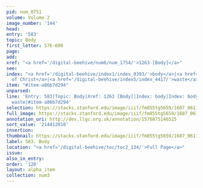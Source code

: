 ```yaml
---
pid: num_0751
volume: Volume 2
image_number: '144'
head:
entry: '583'
topic: Body
first_letter: 576-600
page:
add:
xref: "<a href='/digital-beehive/num6/num_1754/'>1263 [Body]</a>"
see:
index: "<a href='/digital-beehive/index1/index_0393/'>body</a>|<a href='/digital-beehive/index1/index_0394/'>body
  of Christ</a>|<a href='/digital-beehive/index5/index_4417/'>waste</a>"
item: "#item-a86b7d294"
unparsed:
line: 'Entry: 583|Topic: Body|Xref: 1263 [Body]|Index: body|Index: body of Christ|Index:
  waste|#item-a86b7d294'
selection: https://stacks.stanford.edu/image/iiif/fm855tg5659/1607_0611/884,2010,2787,984/full/0/default.jpg
full_image: https://stacks.stanford.edu/image/iiif/fm855tg5659/1607_0611/full/full/0/default.jpg
annotation_uri: http://dev.llgc.org.uk/annotation/1576875146525
sort_value: '214412010'
insertion:
thumbnail: https://stacks.stanford.edu/image/iiif/fm855tg5659/1607_0611/884,2010,600,180/250,/0/default.jpg
label: 583. Body
location: "<a href='/digital-beehive/toc/toc2_134/'>Full Page</a>"
issue:
also_in_entry:
order: '120'
layout: alpha_item
collection: num3
---
```

